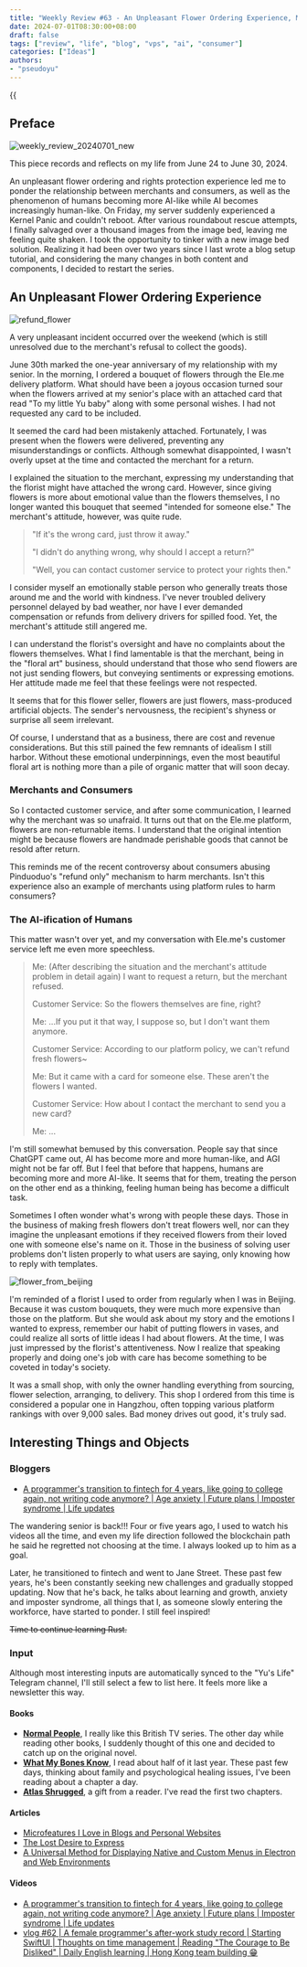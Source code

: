 ```yaml
---
title: "Weekly Review #63 - An Unpleasant Flower Ordering Experience, Merchants and Consumers, and the Increasingly AI-like Humans"
date: 2024-07-01T08:30:00+08:00
draft: false
tags: ["review", "life", "blog", "vps", "ai", "consumer"]
categories: ["Ideas"]
authors:
- "pseudoyu"
---
```


{{<audio src="audios/photograph.mp3" caption="'Photograph - Ed Sheeran'" >}}

## Preface

![weekly_review_20240701_new](https://image.pseudoyu.com/images/weekly_review_20240701_new.png)

This piece records and reflects on my life from June 24 to June 30, 2024.

An unpleasant flower ordering and rights protection experience led me to ponder the relationship between merchants and consumers, as well as the phenomenon of humans becoming more AI-like while AI becomes increasingly human-like. On Friday, my server suddenly experienced a Kernel Panic and couldn't reboot. After various roundabout rescue attempts, I finally salvaged over a thousand images from the image bed, leaving me feeling quite shaken. I took the opportunity to tinker with a new image bed solution. Realizing it had been over two years since I last wrote a blog setup tutorial, and considering the many changes in both content and components, I decided to restart the series.

## An Unpleasant Flower Ordering Experience

![refund_flower](https://image.pseudoyu.com/images/refund_flower.jpg)

A very unpleasant incident occurred over the weekend (which is still unresolved due to the merchant's refusal to collect the goods).

June 30th marked the one-year anniversary of my relationship with my senior. In the morning, I ordered a bouquet of flowers through the Ele.me delivery platform. What should have been a joyous occasion turned sour when the flowers arrived at my senior's place with an attached card that read "To my little Yu baby" along with some personal wishes. I had not requested any card to be included.

It seemed the card had been mistakenly attached. Fortunately, I was present when the flowers were delivered, preventing any misunderstandings or conflicts. Although somewhat disappointed, I wasn't overly upset at the time and contacted the merchant for a return.

I explained the situation to the merchant, expressing my understanding that the florist might have attached the wrong card. However, since giving flowers is more about emotional value than the flowers themselves, I no longer wanted this bouquet that seemed "intended for someone else." The merchant's attitude, however, was quite rude.

> "If it's the wrong card, just throw it away."
>
> "I didn't do anything wrong, why should I accept a return?"
>
> "Well, you can contact customer service to protect your rights then."

I consider myself an emotionally stable person who generally treats those around me and the world with kindness. I've never troubled delivery personnel delayed by bad weather, nor have I ever demanded compensation or refunds from delivery drivers for spilled food. Yet, the merchant's attitude still angered me.

I can understand the florist's oversight and have no complaints about the flowers themselves. What I find lamentable is that the merchant, being in the "floral art" business, should understand that those who send flowers are not just sending flowers, but conveying sentiments or expressing emotions. Her attitude made me feel that these feelings were not respected.

It seems that for this flower seller, flowers are just flowers, mass-produced artificial objects. The sender's nervousness, the recipient's shyness or surprise all seem irrelevant.

Of course, I understand that as a business, there are cost and revenue considerations. But this still pained the few remnants of idealism I still harbor. Without these emotional underpinnings, even the most beautiful floral art is nothing more than a pile of organic matter that will soon decay.

### Merchants and Consumers

So I contacted customer service, and after some communication, I learned why the merchant was so unafraid. It turns out that on the Ele.me platform, flowers are non-returnable items. I understand that the original intention might be because flowers are handmade perishable goods that cannot be resold after return.

This reminds me of the recent controversy about consumers abusing Pinduoduo's "refund only" mechanism to harm merchants. Isn't this experience also an example of merchants using platform rules to harm consumers?

### The AI-ification of Humans

This matter wasn't over yet, and my conversation with Ele.me's customer service left me even more speechless.

> Me: (After describing the situation and the merchant's attitude problem in detail again) I want to request a return, but the merchant refused.
>
> Customer Service: So the flowers themselves are fine, right?
>
> Me: ...If you put it that way, I suppose so, but I don't want them anymore.
>
> Customer Service: According to our platform policy, we can't refund fresh flowers~
>
> Me: But it came with a card for someone else. These aren't the flowers I wanted.
>
> Customer Service: How about I contact the merchant to send you a new card?
>
> Me: ...

I'm still somewhat bemused by this conversation. People say that since ChatGPT came out, AI has become more and more human-like, and AGI might not be far off. But I feel that before that happens, humans are becoming more and more AI-like. It seems that for them, treating the person on the other end as a thinking, feeling human being has become a difficult task.

Sometimes I often wonder what's wrong with people these days. Those in the business of making fresh flowers don't treat flowers well, nor can they imagine the unpleasant emotions if they received flowers from their loved one with someone else's name on it. Those in the business of solving user problems don't listen properly to what users are saying, only knowing how to reply with templates.

![flower_from_beijing](https://image.pseudoyu.com/images/flower_from_beijing.png)

I'm reminded of a florist I used to order from regularly when I was in Beijing. Because it was custom bouquets, they were much more expensive than those on the platform. But she would ask about my story and the emotions I wanted to express, remember our habit of putting flowers in vases, and could realize all sorts of little ideas I had about flowers. At the time, I was just impressed by the florist's attentiveness. Now I realize that speaking properly and doing one's job with care has become something to be coveted in today's society.

It was a small shop, with only the owner handling everything from sourcing, flower selection, arranging, to delivery. This shop I ordered from this time is considered a popular one in Hangzhou, often topping various platform rankings with over 9,000 sales. Bad money drives out good, it's truly sad.

## Interesting Things and Objects

### Bloggers

- [A programmer's transition to fintech for 4 years, like going to college again, not writing code anymore? | Age anxiety | Future plans | Imposter syndrome | Life updates](https://www.bilibili.com/video/BV19w4m1Y7o1)

The wandering senior is back!!! Four or five years ago, I used to watch his videos all the time, and even my life direction followed the blockchain path he said he regretted not choosing at the time. I always looked up to him as a goal.

Later, he transitioned to fintech and went to Jane Street. These past few years, he's been constantly seeking new challenges and gradually stopped updating. Now that he's back, he talks about learning and growth, anxiety and imposter syndrome, all things that I, as someone slowly entering the workforce, have started to ponder. I still feel inspired!

~~Time to continue learning Rust.~~

### Input

Although most interesting inputs are automatically synced to the "Yu's Life" Telegram channel, I'll still select a few to list here. It feels more like a newsletter this way.

#### Books

- [**Normal People**](https://book.douban.com/subject/34453257/), I really like this British TV series. The other day while reading other books, I suddenly thought of this one and decided to catch up on the original novel.
- [**What My Bones Know**](https://book.douban.com/subject/35754687/), I read about half of it last year. These past few days, thinking about family and psychological healing issues, I've been reading about a chapter a day.
- [**Atlas Shrugged**](https://book.douban.com/subject/33445309/), a gift from a reader. I've read the first two chapters.

#### Articles

- [Microfeatures I Love in Blogs and Personal Websites](https://danilafe.com/blog/blog_microfeatures/)
- [The Lost Desire to Express](https://www.boyilu.com/lost-desire-to-express)
- [A Universal Method for Displaying Native and Custom Menus in Electron and Web Environments](https://innei.in/posts/tech/a-universal-method-about-show-electron-native-and-web-custom-menus)

#### Videos

- [A programmer's transition to fintech for 4 years, like going to college again, not writing code anymore? | Age anxiety | Future plans | Imposter syndrome | Life updates](https://www.bilibili.com/video/BV19w4m1Y7o1)
- [vlog #62 | A female programmer's after-work study record | Starting SwiftUI | Thoughts on time management | Reading "The Courage to Be Disliked" | Daily English learning | Hong Kong team building 😁](https://www.bilibili.com/video/BV1nE421N77f)